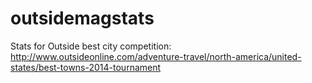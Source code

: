 outsidemagstats
===============

Stats for Outside best city competition: http://www.outsideonline.com/adventure-travel/north-america/united-states/best-towns-2014-tournament
